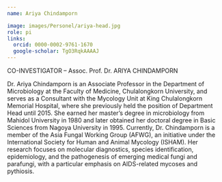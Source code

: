 ```yaml
---
name: Ariya Chindamporn

image: images/Personel/ariya-head.jpg
role: pi
links:
  orcid: 0000-0002-9761-1670
  google-scholar: TgO3RqkAAAAJ
---
```

CO-INVESTIGATOR – Assoc. Prof. Dr. ARIYA CHINDAMPORN  

Dr. Ariya Chindamporn is an Associate Professor in the Department of Microbiology at the Faculty of Medicine, Chulalongkorn University, and serves as a Consultant with the Mycology Unit at King Chulalongkorn Memorial Hospital, where she previously held the position of Department Head until 2015. She earned her master’s degree in microbiology from Mahidol University in 1980 and later obtained her doctoral degree in Basic Sciences from Nagoya University in 1995. Currently, Dr. Chindamporn is a member of the Asia Fungal Working Group (AFWG), an initiative under the International Society for Human and Animal Mycology (ISHAM). Her research focuses on molecular diagnostics, species identification, epidemiology, and the pathogenesis of emerging medical fungi and parafungi, with a particular emphasis on AIDS-related mycoses and pythiosis.
